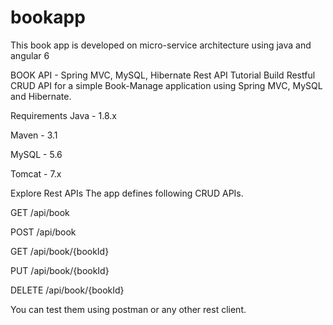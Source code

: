 # bookapp
This book app is developed on micro-service architecture using java and angular 6

BOOK API - Spring MVC, MySQL, Hibernate Rest API Tutorial
Build Restful CRUD API for a simple Book-Manage application using Spring MVC, MySQL and Hibernate.

Requirements
Java - 1.8.x

Maven - 3.1

MySQL - 5.6

Tomcat - 7.x


Explore Rest APIs
The app defines following CRUD APIs.

GET /api/book

POST /api/book

GET /api/book/{bookId}

PUT /api/book/{bookId}

DELETE /api/book/{bookId}

You can test them using postman or any other rest client.
